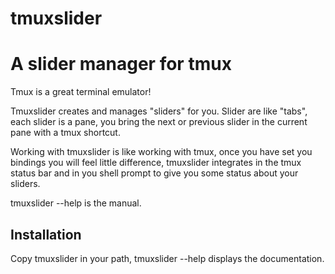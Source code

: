 # tmuxslider

A slider manager for tmux
============================

Tmux is a great terminal emulator! 

Tmuxslider creates and manages "sliders" for you. Slider are like "tabs", each
slider is a pane, you bring the next or previous slider in the current pane
with a tmux shortcut.

Working with tmuxslider is like working with tmux, once you have set you bindings
you will feel little difference, tmuxslider integrates in the tmux status bar and
in you shell prompt to give you some status about your sliders.

tmuxslider --help is the manual.

## Installation

Copy tmuxslider in your path, tmuxslider --help displays the documentation. 

